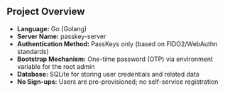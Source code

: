 ## Project Overview

- **Language:** Go (Golang)
- **Server Name:** passkey-server
- **Authentication Method:** PassKeys only (based on FIDO2/WebAuthn standards)
- **Bootstrap Mechanism:** One-time password (OTP) via environment variable for the root admin
- **Database:** SQLite for storing user credentials and related data
- **No Sign-ups:** Users are pre-provisioned; no self-service registration
